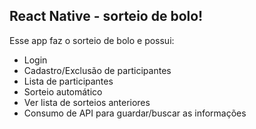 ## React Native - sorteio de bolo!

Esse app faz o sorteio de bolo e possui:

- Login
- Cadastro/Exclusão de participantes
- Lista de participantes
- Sorteio automático
- Ver lista de sorteios anteriores
- Consumo de API para guardar/buscar as informações
